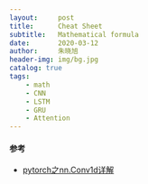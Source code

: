 ```yaml
---
layout:     post
title:      Cheat Sheet
subtitle:   Mathematical formula
date:       2020-03-12
author:     朱晓旭
header-img: img/bg.jpg
catalog: true
tags:
    - math
    - CNN
    - LSTM
    - GRU
    - Attention	
---
```



#### 参考
- [pytorch之nn.Conv1d详解](https://www.cnblogs.com/pythonClub/p/10421799.html)



